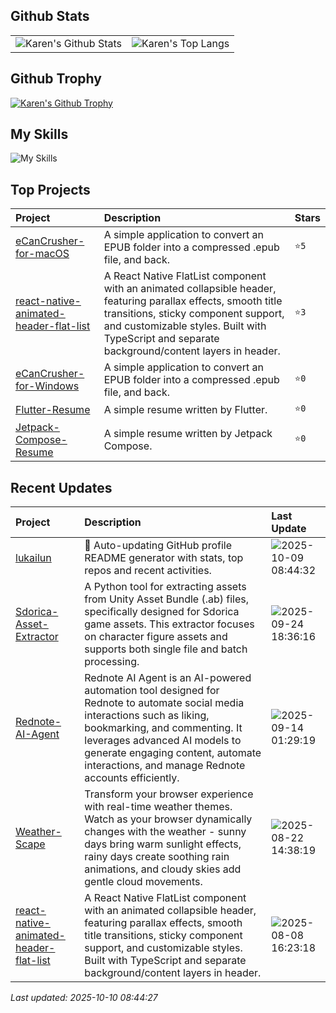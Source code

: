 ## Github Stats

<table>
  <tr>
    <td>
      <img src="https://github-readme-stats.vercel.app/api?username=lukailun&show_icons=true&hide_border=true" alt="Karen's Github Stats" />
    </td>
    <td>
      <img src="https://github-readme-stats.vercel.app/api/top-langs/?username=lukailun&layout=compact&hide_border=true&langs_count=10" alt="Karen's Top Langs" />
    </td>
  </tr>
</table>

## Github Trophy

<p>
  <a href="https://github.com/ryo-ma/github-profile-trophy"><img src="https://github-profile-trophy.vercel.app/?username=lukailun" alt="Karen's Github Trophy" /></a>
</p>

## My Skills

![My Skills](https://skillicons.dev/icons?i=androidstudio,apple,css,dart,flutter,git,github,githubactions,gitlab,gmail,html,js,kotlin,md,nodejs,npm,pinia,pnpm,py,react,reactivex,redux,sqlite,stackoverflow,sentry,swift,tailwind,ts,vscode,vue)

## Top Projects
|Project|Description|Stars|
|:--|:--|:--|
|[eCanCrusher-for-macOS](https://github.com/lukailun/eCanCrusher-for-macOS)|A simple application to convert an EPUB folder into a compressed .epub file, and back.|`⭐5`|
|[react-native-animated-header-flat-list](https://github.com/lukailun/react-native-animated-header-flat-list)|A React Native FlatList component with an animated collapsible header, featuring parallax effects, smooth title transitions, sticky component support, and customizable styles. Built with TypeScript and separate background/content layers in header.|`⭐3`|
|[eCanCrusher-for-Windows](https://github.com/lukailun/eCanCrusher-for-Windows)|A simple application to convert an EPUB folder into a compressed .epub file, and back.|`⭐0`|
|[Flutter-Resume](https://github.com/lukailun/Flutter-Resume)|A simple resume written by Flutter.|`⭐0`|
|[Jetpack-Compose-Resume](https://github.com/lukailun/Jetpack-Compose-Resume)|A simple resume written by Jetpack Compose.|`⭐0`|

## Recent Updates
|Project|Description|Last Update|
|:--|:--|:--|
|[lukailun](https://github.com/lukailun/lukailun)|🔄 Auto-updating GitHub profile README generator with stats, top repos and recent activities.|![2025-10-09 08:44:32](https://img.shields.io/badge/2025--10--09-08%3A44%3A32-brightgreen?style=flat-square)|
|[Sdorica-Asset-Extractor](https://github.com/lukailun/Sdorica-Asset-Extractor)|A Python tool for extracting assets from Unity Asset Bundle (.ab) files, specifically designed for Sdorica game assets. This extractor focuses on character figure assets and supports both single file and batch processing.|![2025-09-24 18:36:16](https://img.shields.io/badge/2025--09--24-18%3A36%3A16-brightgreen?style=flat-square)|
|[Rednote-AI-Agent](https://github.com/lukailun/Rednote-AI-Agent)|Rednote AI Agent is an AI-powered automation tool designed for Rednote to automate social media interactions such as liking, bookmarking, and commenting. It leverages advanced AI models to generate engaging content, automate interactions, and manage Rednote accounts efficiently.|![2025-09-14 01:29:19](https://img.shields.io/badge/2025--09--14-01%3A29%3A19-brightgreen?style=flat-square)|
|[Weather-Scape](https://github.com/lukailun/Weather-Scape)|Transform your browser experience with real-time weather themes. Watch as your browser dynamically changes with the weather - sunny days bring warm sunlight effects, rainy days create soothing rain animations, and cloudy skies add gentle cloud movements.|![2025-08-22 14:38:19](https://img.shields.io/badge/2025--08--22-14%3A38%3A19-brightgreen?style=flat-square)|
|[react-native-animated-header-flat-list](https://github.com/lukailun/react-native-animated-header-flat-list)|A React Native FlatList component with an animated collapsible header, featuring parallax effects, smooth title transitions, sticky component support, and customizable styles. Built with TypeScript and separate background/content layers in header.|![2025-08-08 16:23:18](https://img.shields.io/badge/2025--08--08-16%3A23%3A18-brightgreen?style=flat-square)|

*Last updated: 2025-10-10 08:44:27*
